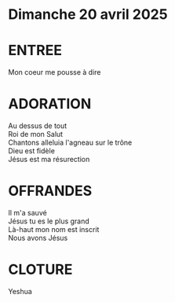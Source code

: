 # Dimanche 20 avril 2025

# ENTREE
Mon coeur me pousse à dire  

# ADORATION
Au dessus de tout  
Roi de mon Salut  
Chantons alleluia l'agneau sur le trône  
Dieu est fidèle  
Jésus est ma résurection  

# OFFRANDES
Il m'a sauvé  
Jésus tu es le plus grand  
Là-haut mon nom est inscrit  
Nous avons Jésus  

# CLOTURE
Yeshua  


